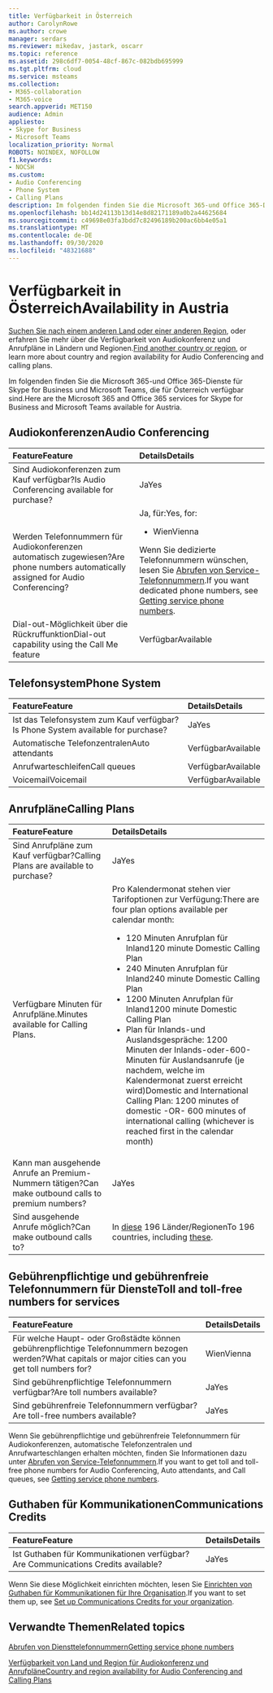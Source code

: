 ```yaml
---
title: Verfügbarkeit in Österreich
author: CarolynRowe
ms.author: crowe
manager: serdars
ms.reviewer: mikedav, jastark, oscarr
ms.topic: reference
ms.assetid: 298c6df7-0054-48cf-867c-082bdb695999
ms.tgt.pltfrm: cloud
ms.service: msteams
ms.collection:
- M365-collaboration
- M365-voice
search.appverid: MET150
audience: Admin
appliesto:
- Skype for Business
- Microsoft Teams
localization_priority: Normal
ROBOTS: NOINDEX, NOFOLLOW
f1.keywords:
- NOCSH
ms.custom:
- Audio Conferencing
- Phone System
- Calling Plans
description: Im folgenden finden Sie die Microsoft 365-und Office 365-Dienste für Skype for Business und Microsoft Teams, die für Österreich verfügbar sind.
ms.openlocfilehash: bb14d24113b13d14e8d82171189a0b2a44625684
ms.sourcegitcommit: c49698e03fa3bdd7c82496189b200ac6bb4e05a1
ms.translationtype: MT
ms.contentlocale: de-DE
ms.lasthandoff: 09/30/2020
ms.locfileid: "48321688"
---
```

# <a name="availability-in-austria"></a><span data-ttu-id="067b6-103">Verfügbarkeit in Österreich</span><span class="sxs-lookup"><span data-stu-id="067b6-103">Availability in Austria</span></span>

<span data-ttu-id="067b6-104">[Suchen Sie nach einem anderen Land oder einer anderen Region](country-and-region-availability-for-audio-conferencing-and-calling-plans.md), oder erfahren Sie mehr über die Verfügbarkeit von Audiokonferenz und Anrufpläne in Ländern und Regionen.</span><span class="sxs-lookup"><span data-stu-id="067b6-104">[Find another country or region](country-and-region-availability-for-audio-conferencing-and-calling-plans.md), or learn more about country and region availability for Audio Conferencing and calling plans.</span></span>

<span data-ttu-id="067b6-105">Im folgenden finden Sie die Microsoft 365-und Office 365-Dienste für Skype for Business und Microsoft Teams, die für Österreich verfügbar sind.</span><span class="sxs-lookup"><span data-stu-id="067b6-105">Here are the Microsoft 365 and Office 365 services for Skype for Business and Microsoft Teams available for Austria.</span></span>
  
## <a name="audio-conferencing"></a><span data-ttu-id="067b6-106">Audiokonferenzen</span><span class="sxs-lookup"><span data-stu-id="067b6-106">Audio Conferencing</span></span>

|<span data-ttu-id="067b6-107">**Feature**</span><span class="sxs-lookup"><span data-stu-id="067b6-107">**Feature**</span></span>|<span data-ttu-id="067b6-108">**Details**</span><span class="sxs-lookup"><span data-stu-id="067b6-108">**Details**</span></span>|
|:-----|:-----|
|<span data-ttu-id="067b6-109">Sind Audiokonferenzen zum Kauf verfügbar?</span><span class="sxs-lookup"><span data-stu-id="067b6-109">Is Audio Conferencing available for purchase?</span></span>  <br/> |<span data-ttu-id="067b6-110">Ja</span><span class="sxs-lookup"><span data-stu-id="067b6-110">Yes</span></span>  <br/> |
|<span data-ttu-id="067b6-111">Werden Telefonnummern für Audiokonferenzen automatisch zugewiesen?</span><span class="sxs-lookup"><span data-stu-id="067b6-111">Are phone numbers automatically assigned for Audio Conferencing?</span></span>  <br/> |<span data-ttu-id="067b6-112">Ja, für:</span><span class="sxs-lookup"><span data-stu-id="067b6-112">Yes, for:</span></span><br/><ul><li><span data-ttu-id="067b6-113">Wien</span><span class="sxs-lookup"><span data-stu-id="067b6-113">Vienna</span></span> </ul><span data-ttu-id="067b6-114">Wenn Sie dedizierte Telefonnummern wünschen, lesen Sie [Abrufen von Service-Telefonnummern](/microsoftteams/getting-service-phone-numbers).</span><span class="sxs-lookup"><span data-stu-id="067b6-114">If you want dedicated phone numbers, see [Getting service phone numbers](/microsoftteams/getting-service-phone-numbers).</span></span>  <br/> |
|<span data-ttu-id="067b6-115">Dial-out-Möglichkeit über die Rückruffunktion</span><span class="sxs-lookup"><span data-stu-id="067b6-115">Dial-out capability using the Call Me feature</span></span>  <br/> |<span data-ttu-id="067b6-116">Verfügbar</span><span class="sxs-lookup"><span data-stu-id="067b6-116">Available</span></span>  <br/> |
   
## <a name="phone-system"></a><span data-ttu-id="067b6-117">Telefonsystem</span><span class="sxs-lookup"><span data-stu-id="067b6-117">Phone System</span></span>

|<span data-ttu-id="067b6-118">**Feature**</span><span class="sxs-lookup"><span data-stu-id="067b6-118">**Feature**</span></span>|<span data-ttu-id="067b6-119">**Details**</span><span class="sxs-lookup"><span data-stu-id="067b6-119">**Details**</span></span>|
|:-----|:-----|
|<span data-ttu-id="067b6-120">Ist das Telefonsystem zum Kauf verfügbar?</span><span class="sxs-lookup"><span data-stu-id="067b6-120">Is Phone System available for purchase?</span></span>  <br/> |<span data-ttu-id="067b6-121">Ja</span><span class="sxs-lookup"><span data-stu-id="067b6-121">Yes</span></span>  <br/> |
| <span data-ttu-id="067b6-122">Automatische Telefonzentralen</span><span class="sxs-lookup"><span data-stu-id="067b6-122">Auto attendants</span></span> <br/> |<span data-ttu-id="067b6-123">Verfügbar</span><span class="sxs-lookup"><span data-stu-id="067b6-123">Available</span></span>  <br/> |
|<span data-ttu-id="067b6-124">Anrufwarteschleifen</span><span class="sxs-lookup"><span data-stu-id="067b6-124">Call queues</span></span>  <br/> |<span data-ttu-id="067b6-125">Verfügbar</span><span class="sxs-lookup"><span data-stu-id="067b6-125">Available</span></span>  <br/> |
|<span data-ttu-id="067b6-126">Voicemail</span><span class="sxs-lookup"><span data-stu-id="067b6-126">Voicemail</span></span>  <br/> |<span data-ttu-id="067b6-127">Verfügbar</span><span class="sxs-lookup"><span data-stu-id="067b6-127">Available</span></span>  <br/> |
   
## <a name="calling-plans"></a><span data-ttu-id="067b6-128">Anrufpläne</span><span class="sxs-lookup"><span data-stu-id="067b6-128">Calling Plans</span></span>

|<span data-ttu-id="067b6-129">**Feature**</span><span class="sxs-lookup"><span data-stu-id="067b6-129">**Feature**</span></span>|<span data-ttu-id="067b6-130">**Details**</span><span class="sxs-lookup"><span data-stu-id="067b6-130">**Details**</span></span>|
|:-----|:-----|
|<span data-ttu-id="067b6-131">Sind Anrufpläne zum Kauf verfügbar?</span><span class="sxs-lookup"><span data-stu-id="067b6-131">Calling Plans are available to purchase?</span></span>  <br/> |<span data-ttu-id="067b6-132">Ja</span><span class="sxs-lookup"><span data-stu-id="067b6-132">Yes</span></span>  <br/> |
|<span data-ttu-id="067b6-133">Verfügbare Minuten für Anrufpläne.</span><span class="sxs-lookup"><span data-stu-id="067b6-133">Minutes available for Calling Plans.</span></span> |<span data-ttu-id="067b6-134">Pro Kalendermonat stehen vier Tarifoptionen zur Verfügung:</span><span class="sxs-lookup"><span data-stu-id="067b6-134">There are four plan options available per calendar month:</span></span> <ul><li><span data-ttu-id="067b6-135">120 Minuten Anrufplan für Inland</span><span class="sxs-lookup"><span data-stu-id="067b6-135">120 minute Domestic Calling Plan</span></span> </li><li><span data-ttu-id="067b6-136">240 Minuten Anrufplan für Inland</span><span class="sxs-lookup"><span data-stu-id="067b6-136">240 minute Domestic Calling Plan</span></span></li></li><li><span data-ttu-id="067b6-137">1200 Minuten Anrufplan für Inland</span><span class="sxs-lookup"><span data-stu-id="067b6-137">1200 minute Domestic Calling Plan</span></span> </li></li><li><span data-ttu-id="067b6-138">Plan für Inlands-und Auslandsgespräche: 1200 Minuten der Inlands-oder-600-Minuten für Auslandsanrufe (je nachdem, welche im Kalendermonat zuerst erreicht wird)</span><span class="sxs-lookup"><span data-stu-id="067b6-138">Domestic and International Calling Plan:  1200 minutes of domestic -OR- 600 minutes of international calling (whichever is reached first in the calendar month)</span></span></li></li> |
|<span data-ttu-id="067b6-139">Kann man ausgehende Anrufe an Premium-Nummern tätigen?</span><span class="sxs-lookup"><span data-stu-id="067b6-139">Can make outbound calls to premium numbers?</span></span>  <br/> | <span data-ttu-id="067b6-140">Ja</span><span class="sxs-lookup"><span data-stu-id="067b6-140">Yes</span></span> <br/> |
|<span data-ttu-id="067b6-141">Sind ausgehende Anrufe möglich?</span><span class="sxs-lookup"><span data-stu-id="067b6-141">Can make outbound calls to?</span></span>  <br/> | <span data-ttu-id="067b6-142">In [diese](users-can-make-outbound-calls-to-these-countries-and-regions.md) 196 Länder/Regionen</span><span class="sxs-lookup"><span data-stu-id="067b6-142">To 196 countries, including [these](users-can-make-outbound-calls-to-these-countries-and-regions.md).</span></span><br/> |

   
## <a name="toll-and-toll-free-numbers-for-services"></a><span data-ttu-id="067b6-143">Gebührenpflichtige und gebührenfreie Telefonnummern für Dienste</span><span class="sxs-lookup"><span data-stu-id="067b6-143">Toll and toll-free numbers for services</span></span>

|<span data-ttu-id="067b6-144">**Feature**</span><span class="sxs-lookup"><span data-stu-id="067b6-144">**Feature**</span></span>|<span data-ttu-id="067b6-145">**Details**</span><span class="sxs-lookup"><span data-stu-id="067b6-145">**Details**</span></span>|
|:-----|:-----|
|<span data-ttu-id="067b6-146">Für welche Haupt- oder Großstädte können gebührenpflichtige Telefonnummern bezogen werden?</span><span class="sxs-lookup"><span data-stu-id="067b6-146">What capitals or major cities can you get toll numbers for?</span></span>  <br/> |<span data-ttu-id="067b6-147">Wien</span><span class="sxs-lookup"><span data-stu-id="067b6-147">Vienna</span></span>  <br/> |
|<span data-ttu-id="067b6-148">Sind gebührenpflichtige Telefonnummern verfügbar?</span><span class="sxs-lookup"><span data-stu-id="067b6-148">Are toll numbers available?</span></span>  <br/> |<span data-ttu-id="067b6-149">Ja</span><span class="sxs-lookup"><span data-stu-id="067b6-149">Yes</span></span>  <br/> |
|<span data-ttu-id="067b6-150">Sind gebührenfreie Telefonnummern verfügbar?</span><span class="sxs-lookup"><span data-stu-id="067b6-150">Are toll-free numbers available?</span></span>  <br/> |<span data-ttu-id="067b6-151">Ja</span><span class="sxs-lookup"><span data-stu-id="067b6-151">Yes</span></span>  <br/> |
   
 <span data-ttu-id="067b6-152">Wenn Sie gebührenpflichtige und gebührenfreie Telefonnummern für Audiokonferenzen, automatische Telefonzentralen und Anrufwarteschlangen erhalten möchten, finden Sie Informationen dazu unter [Abrufen von Service-Telefonnummern](/microsoftteams/getting-service-phone-numbers).</span><span class="sxs-lookup"><span data-stu-id="067b6-152">If you want to get toll and toll-free phone numbers for Audio Conferencing, Auto attendants, and Call queues, see [Getting service phone numbers](/microsoftteams/getting-service-phone-numbers).</span></span>
  
## <a name="communications-credits"></a><span data-ttu-id="067b6-153">Guthaben für Kommunikationen</span><span class="sxs-lookup"><span data-stu-id="067b6-153">Communications Credits</span></span>

|<span data-ttu-id="067b6-154">**Feature**</span><span class="sxs-lookup"><span data-stu-id="067b6-154">**Feature**</span></span>|<span data-ttu-id="067b6-155">**Details**</span><span class="sxs-lookup"><span data-stu-id="067b6-155">**Details**</span></span>|
|:-----|:-----|
|<span data-ttu-id="067b6-156">Ist Guthaben für Kommunikationen verfügbar?</span><span class="sxs-lookup"><span data-stu-id="067b6-156">Are Communications Credits available?</span></span>  <br/> |<span data-ttu-id="067b6-157">Ja</span><span class="sxs-lookup"><span data-stu-id="067b6-157">Yes</span></span>  <br/> |
   
<span data-ttu-id="067b6-158">Wenn Sie diese Möglichkeit einrichten möchten, lesen Sie [Einrichten von Guthaben für Kommunikationen für Ihre Organisation](../set-up-communications-credits-for-your-organization.md).</span><span class="sxs-lookup"><span data-stu-id="067b6-158">If you want to set them up, see [Set up Communications Credits for your organization](../set-up-communications-credits-for-your-organization.md).</span></span>
  
## <a name="related-topics"></a><span data-ttu-id="067b6-159">Verwandte Themen</span><span class="sxs-lookup"><span data-stu-id="067b6-159">Related topics</span></span>

[<span data-ttu-id="067b6-160">Abrufen von Diensttelefonnummern</span><span class="sxs-lookup"><span data-stu-id="067b6-160">Getting service phone numbers</span></span>](/microsoftteams/getting-service-phone-numbers)

[<span data-ttu-id="067b6-161">Verfügbarkeit von Land und Region für Audiokonferenz und Anrufpläne</span><span class="sxs-lookup"><span data-stu-id="067b6-161">Country and region availability for Audio Conferencing and Calling Plans</span></span>](country-and-region-availability-for-audio-conferencing-and-calling-plans.md)


